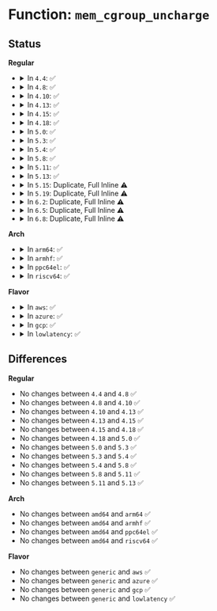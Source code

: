 # Function: <code>mem_cgroup_uncharge</code>

## Status
<b>Regular</b>
<ul>
<li>
<details>
<summary>In <code>4.4</code>: ✅</summary>

```c
void mem_cgroup_uncharge(struct page *page);
```

**Collision:** Unique Global

**Inline:** No

**Transformation:** False

**Instances:**

```
In mm/memcontrol.c (ffffffff81200320)
Location: mm/memcontrol.c:5515
Inline: False
Direct callers:
  - mm/swap.c:__page_cache_release
  - mm/vmscan.c:move_active_pages_to_lru
  - mm/vmscan.c:putback_inactive_pages
```
**Symbols:**

```
ffffffff81200320-ffffffff8120034c: mem_cgroup_uncharge (STB_GLOBAL)
```
</details>
</li>
<li>
<details>
<summary>In <code>4.8</code>: ✅</summary>

```c
void mem_cgroup_uncharge(struct page *page);
```

**Collision:** Unique Global

**Inline:** No

**Transformation:** False

**Instances:**

```
In mm/memcontrol.c (ffffffff812240d0)
Location: mm/memcontrol.c:5593
Inline: False
Direct callers:
  - mm/swap.c:__page_cache_release
  - mm/vmscan.c:move_active_pages_to_lru
  - mm/vmscan.c:putback_inactive_pages
```
**Symbols:**

```
ffffffff812240d0-ffffffff812240fc: mem_cgroup_uncharge (STB_GLOBAL)
```
</details>
</li>
<li>
<details>
<summary>In <code>4.10</code>: ✅</summary>

```c
void mem_cgroup_uncharge(struct page *page);
```

**Collision:** Unique Global

**Inline:** No

**Transformation:** False

**Instances:**

```
In mm/memcontrol.c (ffffffff812365d0)
Location: mm/memcontrol.c:5578
Inline: False
Direct callers:
  - mm/swap.c:__page_cache_release
  - mm/vmscan.c:move_active_pages_to_lru
  - mm/vmscan.c:putback_inactive_pages
```
**Symbols:**

```
ffffffff812365d0-ffffffff812365fc: mem_cgroup_uncharge (STB_GLOBAL)
```
</details>
</li>
<li>
<details>
<summary>In <code>4.13</code>: ✅</summary>

```c
void mem_cgroup_uncharge(struct page *page);
```

**Collision:** Unique Global

**Inline:** No

**Transformation:** False

**Instances:**

```
In mm/memcontrol.c (ffffffff81242080)
Location: mm/memcontrol.c:5640
Inline: False
Direct callers:
  - mm/swap.c:__page_cache_release
  - mm/vmscan.c:move_active_pages_to_lru
  - mm/vmscan.c:putback_inactive_pages
  - mm/memory-failure.c:delete_from_lru_cache
```
**Symbols:**

```
ffffffff81242080-ffffffff812420ad: mem_cgroup_uncharge (STB_GLOBAL)
```
</details>
</li>
<li>
<details>
<summary>In <code>4.15</code>: ✅</summary>

```c
void mem_cgroup_uncharge(struct page *page);
```

**Collision:** Unique Global

**Inline:** No

**Transformation:** False

**Instances:**

```
In mm/memcontrol.c (ffffffff81261dc0)
Location: mm/memcontrol.c:5737
Inline: False
Direct callers:
  - mm/swap.c:__page_cache_release
  - mm/vmscan.c:move_active_pages_to_lru
  - mm/vmscan.c:putback_inactive_pages
  - mm/vmscan.c:shrink_page_list
  - mm/memory-failure.c:delete_from_lru_cache
```
**Symbols:**

```
ffffffff81261dc0-ffffffff81261e2b: mem_cgroup_uncharge (STB_GLOBAL)
```
</details>
</li>
<li>
<details>
<summary>In <code>4.18</code>: ✅</summary>

```c
void mem_cgroup_uncharge(struct page *page);
```

**Collision:** Unique Global

**Inline:** No

**Transformation:** False

**Instances:**

```
In mm/memcontrol.c (ffffffff81285dd0)
Location: mm/memcontrol.c:5805
Inline: False
Direct callers:
  - mm/swap.c:__page_cache_release
  - mm/vmscan.c:move_active_pages_to_lru
  - mm/vmscan.c:putback_inactive_pages
  - mm/vmscan.c:shrink_page_list
  - mm/memory-failure.c:delete_from_lru_cache
```
**Symbols:**

```
ffffffff81285dd0-ffffffff81285e39: mem_cgroup_uncharge (STB_GLOBAL)
```
</details>
</li>
<li>
<details>
<summary>In <code>5.0</code>: ✅</summary>

```c
void mem_cgroup_uncharge(struct page *page);
```

**Collision:** Unique Global

**Inline:** No

**Transformation:** False

**Instances:**

```
In mm/memcontrol.c (ffffffff8129ad30)
Location: mm/memcontrol.c:6136
Inline: False
Direct callers:
  - mm/swap.c:__page_cache_release
  - mm/vmscan.c:move_active_pages_to_lru
  - mm/vmscan.c:putback_inactive_pages
  - mm/vmscan.c:shrink_page_list
  - mm/memory-failure.c:delete_from_lru_cache
```
**Symbols:**

```
ffffffff8129ad30-ffffffff8129ad99: mem_cgroup_uncharge (STB_GLOBAL)
```
</details>
</li>
<li>
<details>
<summary>In <code>5.3</code>: ✅</summary>

```c
void mem_cgroup_uncharge(struct page *page);
```

**Collision:** Unique Global

**Inline:** No

**Transformation:** False

**Instances:**

```
In mm/memcontrol.c (ffffffff812b5fe0)
Location: mm/memcontrol.c:6428
Inline: False
Direct callers:
  - mm/swap.c:__page_cache_release
  - mm/vmscan.c:move_pages_to_lru
  - mm/vmscan.c:shrink_page_list
  - mm/memory-failure.c:delete_from_lru_cache
```
**Symbols:**

```
ffffffff812b5fe0-ffffffff812b604b: mem_cgroup_uncharge (STB_GLOBAL)
```
</details>
</li>
<li>
<details>
<summary>In <code>5.4</code>: ✅</summary>

```c
void mem_cgroup_uncharge(struct page *page);
```

**Collision:** Unique Global

**Inline:** No

**Transformation:** False

**Instances:**

```
In mm/memcontrol.c (ffffffff812c7ed0)
Location: mm/memcontrol.c:6768
Inline: False
Direct callers:
  - mm/page_alloc.c:free_compound_page
  - mm/memory-failure.c:delete_from_lru_cache
```
**Symbols:**

```
ffffffff812c7ed0-ffffffff812c7f3b: mem_cgroup_uncharge (STB_GLOBAL)
```
</details>
</li>
<li>
<details>
<summary>In <code>5.8</code>: ✅</summary>

```c
void mem_cgroup_uncharge(struct page *page);
```

**Collision:** Unique Global

**Inline:** No

**Transformation:** False

**Instances:**

```
In mm/memcontrol.c (ffffffff812fd760)
Location: mm/memcontrol.c:6628
Inline: False
Direct callers:
  - mm/swap.c:__put_page
  - mm/page_alloc.c:free_compound_page
  - mm/khugepaged.c:collapse_file
  - mm/khugepaged.c:collapse_huge_page
  - mm/memory-failure.c:delete_from_lru_cache
  - mm/memremap.c:free_devmap_managed_page
```
**Symbols:**

```
ffffffff812fd760-ffffffff812fd7d8: mem_cgroup_uncharge (STB_GLOBAL)
```
</details>
</li>
<li>
<details>
<summary>In <code>5.11</code>: ✅</summary>

```c
void mem_cgroup_uncharge(struct page *page);
```

**Collision:** Unique Global

**Inline:** No

**Transformation:** False

**Instances:**

```
In mm/memcontrol.c (ffffffff81309b80)
Location: mm/memcontrol.c:6888
Inline: False
Direct callers:
  - mm/filemap.c:__add_to_page_cache_locked
  - mm/page_alloc.c:free_compound_page
  - mm/khugepaged.c:collapse_file
  - mm/khugepaged.c:collapse_huge_page
  - mm/memory-failure.c:delete_from_lru_cache
  - mm/memremap.c:free_devmap_managed_page
```
**Symbols:**

```
ffffffff81309b80-ffffffff81309bfd: mem_cgroup_uncharge (STB_GLOBAL)
```
</details>
</li>
<li>
<details>
<summary>In <code>5.13</code>: ✅</summary>

```c
void mem_cgroup_uncharge(struct page *page);
```

**Collision:** Unique Global

**Inline:** No

**Transformation:** False

**Instances:**

```
In mm/memcontrol.c (ffffffff813103a0)
Location: mm/memcontrol.c:6743
Inline: False
Direct callers:
  - mm/filemap.c:__add_to_page_cache_locked
  - mm/page_alloc.c:free_compound_page
  - mm/khugepaged.c:collapse_file
  - mm/khugepaged.c:collapse_huge_page
  - mm/memory-failure.c:delete_from_lru_cache
  - mm/memremap.c:free_devmap_managed_page
```
**Symbols:**

```
ffffffff813103a0-ffffffff8131042a: mem_cgroup_uncharge (STB_GLOBAL)
```
</details>
</li>
<li>
<details>
<summary>In <code>5.15</code>: Duplicate, Full Inline ⚠️</summary>

**Collision:** Static Duplication

**Inline:** Full

**Transformation:** False

**Instances:**

```
In mm/filemap.c (ffffffff8129c183)
Location: include/linux/memcontrol.h:703
Inline: True
Inline callers:
  - mm/filemap.c:__add_to_page_cache_locked
```
```
In mm/swap.c (ffffffff812aae2f)
Location: include/linux/memcontrol.h:703
Inline: True
```
```
In mm/page_alloc.c (ffffffff813056d5)
Location: include/linux/memcontrol.h:703
Inline: True
Inline callers:
  - mm/page_alloc.c:free_compound_page
```
```
In mm/khugepaged.c (ffffffff8134e761)
Location: include/linux/memcontrol.h:703
Inline: True
Inline callers:
  - mm/khugepaged.c:collapse_file
  - mm/khugepaged.c:collapse_huge_page
```
```
In mm/memory-failure.c (ffffffff8135ecb9)
Location: include/linux/memcontrol.h:703
Inline: True
Inline callers:
  - mm/memory-failure.c:delete_from_lru_cache
```
```
In mm/memremap.c (ffffffff81369ed6)
Location: include/linux/memcontrol.h:703
Inline: True
Inline callers:
  - mm/memremap.c:free_devmap_managed_page
```
</details>
</li>
<li>
<details>
<summary>In <code>5.19</code>: Duplicate, Full Inline ⚠️</summary>

**Collision:** Static Duplication

**Inline:** Full

**Transformation:** False

**Instances:**

```
In mm/filemap.c (ffffffff812f2858)
Location: include/linux/memcontrol.h:704
Inline: True
Inline callers:
  - mm/filemap.c:__filemap_add_folio
```
```
In mm/swap.c (ffffffff8130491c)
Location: include/linux/memcontrol.h:704
Inline: True
Inline callers:
  - mm/swap.c:__put_page
```
```
In mm/page_alloc.c (ffffffff8136d9e0)
Location: include/linux/memcontrol.h:704
Inline: True
Inline callers:
  - mm/page_alloc.c:free_compound_page
```
```
In mm/khugepaged.c (ffffffff813c4da7)
Location: include/linux/memcontrol.h:704
Inline: True
Inline callers:
  - mm/khugepaged.c:collapse_file
  - mm/khugepaged.c:collapse_huge_page
```
```
In mm/memory-failure.c (ffffffff813d92d3)
Location: include/linux/memcontrol.h:704
Inline: True
Inline callers:
  - mm/memory-failure.c:delete_from_lru_cache
```
```
In mm/memremap.c (ffffffff813e7c13)
Location: include/linux/memcontrol.h:704
Inline: True
Inline callers:
  - mm/memremap.c:free_zone_device_page
```
</details>
</li>
<li>
<details>
<summary>In <code>6.2</code>: Duplicate, Full Inline ⚠️</summary>

**Collision:** Static Duplication

**Inline:** Full

**Transformation:** False

**Instances:**

```
In mm/filemap.c (ffffffff8135ad0b)
Location: include/linux/memcontrol.h:686
Inline: True
Inline callers:
  - mm/filemap.c:__filemap_add_folio
```
```
In mm/swap.c (ffffffff8136e8bb)
Location: include/linux/memcontrol.h:686
Inline: True
Inline callers:
  - mm/swap.c:__folio_put
```
```
In mm/page_alloc.c (ffffffff813e9e60)
Location: include/linux/memcontrol.h:686
Inline: True
Inline callers:
  - mm/page_alloc.c:free_compound_page
```
```
In mm/khugepaged.c (ffffffff814495e9)
Location: include/linux/memcontrol.h:686
Inline: True
Inline callers:
  - mm/khugepaged.c:collapse_file
  - mm/khugepaged.c:collapse_huge_page
```
```
In mm/memory-failure.c (ffffffff8145f593)
Location: include/linux/memcontrol.h:686
Inline: True
Inline callers:
  - mm/memory-failure.c:delete_from_lru_cache
```
```
In mm/memremap.c (ffffffff8146fa4d)
Location: include/linux/memcontrol.h:686
Inline: True
Inline callers:
  - mm/memremap.c:free_zone_device_page
```
</details>
</li>
<li>
<details>
<summary>In <code>6.5</code>: Duplicate, Full Inline ⚠️</summary>

**Collision:** Static Duplication

**Inline:** Full

**Transformation:** False

**Instances:**

```
In mm/filemap.c (ffffffff8138c72f)
Location: include/linux/memcontrol.h:699
Inline: True
Inline callers:
  - mm/filemap.c:__filemap_add_folio
```
```
In mm/swap.c (ffffffff813a0adb)
Location: include/linux/memcontrol.h:699
Inline: True
Inline callers:
  - mm/swap.c:__folio_put
```
```
In mm/page_alloc.c (ffffffff8141ee90)
Location: include/linux/memcontrol.h:699
Inline: True
Inline callers:
  - mm/page_alloc.c:free_compound_page
```
```
In mm/memory-failure.c (ffffffff814957ae)
Location: include/linux/memcontrol.h:699
Inline: True
Inline callers:
  - mm/memory-failure.c:delete_from_lru_cache
```
```
In mm/memremap.c (ffffffff814a422d)
Location: include/linux/memcontrol.h:699
Inline: True
Inline callers:
  - mm/memremap.c:free_zone_device_page
```
</details>
</li>
<li>
<details>
<summary>In <code>6.8</code>: Duplicate, Full Inline ⚠️</summary>

**Collision:** Static Duplication

**Inline:** Full

**Transformation:** False

**Instances:**

```
In mm/filemap.c (ffffffff813b6292)
Location: include/linux/memcontrol.h:708
Inline: True
Inline callers:
  - mm/filemap.c:__filemap_add_folio
```
```
In mm/swap.c (ffffffff813ca758)
Location: include/linux/memcontrol.h:708
Inline: True
Inline callers:
  - mm/swap.c:__folio_put
```
```
In mm/page_alloc.c (ffffffff8144bb76)
Location: include/linux/memcontrol.h:708
Inline: True
Inline callers:
  - mm/page_alloc.c:destroy_large_folio
```
```
In mm/hugetlb.c (ffffffff81476f46)
Location: include/linux/memcontrol.h:708
Inline: True
Inline callers:
  - mm/hugetlb.c:free_huge_folio
```
```
In mm/memory-failure.c (ffffffff814c4a10)
Location: include/linux/memcontrol.h:708
Inline: True
Inline callers:
  - mm/memory-failure.c:delete_from_lru_cache
```
```
In mm/memremap.c (ffffffff814d507d)
Location: include/linux/memcontrol.h:708
Inline: True
Inline callers:
  - mm/memremap.c:free_zone_device_page
```
</details>
</li>
</ul>
<b>Arch</b>
<ul>
<li>
<details>
<summary>In <code>arm64</code>: ✅</summary>

```c
void mem_cgroup_uncharge(struct page *page);
```

**Collision:** Unique Global

**Inline:** No

**Transformation:** False

**Instances:**

```
In mm/memcontrol.c (ffff80001036add8)
Location: mm/memcontrol.c:6768
Inline: False
Direct callers:
  - mm/swap.c:__put_page
  - mm/page_alloc.c:free_compound_page
  - mm/memory-failure.c:delete_from_lru_cache
```
**Symbols:**

```
ffff80001036add8-ffff80001036ae54: mem_cgroup_uncharge (STB_GLOBAL)
```
</details>
</li>
<li>
<details>
<summary>In <code>armhf</code>: ✅</summary>

```c
void mem_cgroup_uncharge(struct page *page);
```

**Collision:** Unique Global

**Inline:** No

**Transformation:** False

**Instances:**

```
In mm/memcontrol.c (c055c410)
Location: mm/memcontrol.c:6768
Inline: False
Direct callers:
  - mm/page_alloc.c:free_compound_page
```
**Symbols:**

```
c055c410-c055c4a8: mem_cgroup_uncharge (STB_GLOBAL)
```
</details>
</li>
<li>
<details>
<summary>In <code>ppc64el</code>: ✅</summary>

```c
void mem_cgroup_uncharge(struct page *page);
```

**Collision:** Unique Global

**Inline:** No

**Transformation:** False

**Instances:**

```
In mm/memcontrol.c (c00000000045a3b0)
Location: mm/memcontrol.c:6768
Inline: False
Direct callers:
  - mm/page_alloc.c:free_compound_page
  - mm/memory-failure.c:delete_from_lru_cache
```
**Symbols:**

```
c00000000045a3b0-c00000000045a450: mem_cgroup_uncharge (STB_GLOBAL)
```
</details>
</li>
<li>
<details>
<summary>In <code>riscv64</code>: ✅</summary>

```c
void mem_cgroup_uncharge(struct page *page);
```

**Collision:** Unique Global

**Inline:** No

**Transformation:** False

**Instances:**

```
In mm/memcontrol.c (ffffffe000248568)
Location: mm/memcontrol.c:6768
Inline: False
Direct callers:
  - mm/swap.c:__put_page
  - mm/page_alloc.c:free_compound_page
```
**Symbols:**

```
ffffffe000248568-ffffffe0002485d2: mem_cgroup_uncharge (STB_GLOBAL)
```
</details>
</li>
</ul>
<b>Flavor</b>
<ul>
<li>
<details>
<summary>In <code>aws</code>: ✅</summary>

```c
void mem_cgroup_uncharge(struct page *page);
```

**Collision:** Unique Global

**Inline:** No

**Transformation:** False

**Instances:**

```
In mm/memcontrol.c (ffffffff812c04b0)
Location: mm/memcontrol.c:6768
Inline: False
Direct callers:
  - mm/page_alloc.c:free_compound_page
  - mm/memory-failure.c:delete_from_lru_cache
```
**Symbols:**

```
ffffffff812c04b0-ffffffff812c051b: mem_cgroup_uncharge (STB_GLOBAL)
```
</details>
</li>
<li>
<details>
<summary>In <code>azure</code>: ✅</summary>

```c
void mem_cgroup_uncharge(struct page *page);
```

**Collision:** Unique Global

**Inline:** No

**Transformation:** False

**Instances:**

```
In mm/memcontrol.c (ffffffff812b1580)
Location: mm/memcontrol.c:6768
Inline: False
Direct callers:
  - mm/page_alloc.c:free_compound_page
  - mm/memory-failure.c:delete_from_lru_cache
```
**Symbols:**

```
ffffffff812b1580-ffffffff812b15eb: mem_cgroup_uncharge (STB_GLOBAL)
```
</details>
</li>
<li>
<details>
<summary>In <code>gcp</code>: ✅</summary>

```c
void mem_cgroup_uncharge(struct page *page);
```

**Collision:** Unique Global

**Inline:** No

**Transformation:** False

**Instances:**

```
In mm/memcontrol.c (ffffffff812be2c0)
Location: mm/memcontrol.c:6768
Inline: False
Direct callers:
  - mm/page_alloc.c:free_compound_page
  - mm/memory-failure.c:delete_from_lru_cache
```
**Symbols:**

```
ffffffff812be2c0-ffffffff812be32b: mem_cgroup_uncharge (STB_GLOBAL)
```
</details>
</li>
<li>
<details>
<summary>In <code>lowlatency</code>: ✅</summary>

```c
void mem_cgroup_uncharge(struct page *page);
```

**Collision:** Unique Global

**Inline:** No

**Transformation:** False

**Instances:**

```
In mm/memcontrol.c (ffffffff812cecb0)
Location: mm/memcontrol.c:6768
Inline: False
Direct callers:
  - mm/page_alloc.c:free_compound_page
  - mm/memory-failure.c:delete_from_lru_cache
```
**Symbols:**

```
ffffffff812cecb0-ffffffff812ced1b: mem_cgroup_uncharge (STB_GLOBAL)
```
</details>
</li>
</ul>

## Differences
<b>Regular</b>
<ul>
<li>
No changes between <code>4.4</code> and <code>4.8</code> ✅
</li>
<li>
No changes between <code>4.8</code> and <code>4.10</code> ✅
</li>
<li>
No changes between <code>4.10</code> and <code>4.13</code> ✅
</li>
<li>
No changes between <code>4.13</code> and <code>4.15</code> ✅
</li>
<li>
No changes between <code>4.15</code> and <code>4.18</code> ✅
</li>
<li>
No changes between <code>4.18</code> and <code>5.0</code> ✅
</li>
<li>
No changes between <code>5.0</code> and <code>5.3</code> ✅
</li>
<li>
No changes between <code>5.3</code> and <code>5.4</code> ✅
</li>
<li>
No changes between <code>5.4</code> and <code>5.8</code> ✅
</li>
<li>
No changes between <code>5.8</code> and <code>5.11</code> ✅
</li>
<li>
No changes between <code>5.11</code> and <code>5.13</code> ✅
</li>
</ul>
<b>Arch</b>
<ul>
<li>
No changes between <code>amd64</code> and <code>arm64</code> ✅
</li>
<li>
No changes between <code>amd64</code> and <code>armhf</code> ✅
</li>
<li>
No changes between <code>amd64</code> and <code>ppc64el</code> ✅
</li>
<li>
No changes between <code>amd64</code> and <code>riscv64</code> ✅
</li>
</ul>
<b>Flavor</b>
<ul>
<li>
No changes between <code>generic</code> and <code>aws</code> ✅
</li>
<li>
No changes between <code>generic</code> and <code>azure</code> ✅
</li>
<li>
No changes between <code>generic</code> and <code>gcp</code> ✅
</li>
<li>
No changes between <code>generic</code> and <code>lowlatency</code> ✅
</li>
</ul>
